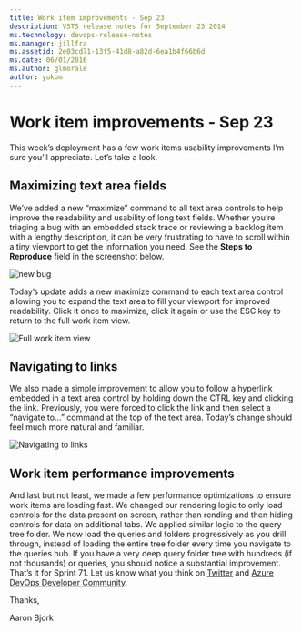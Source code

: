 ```yaml
---
title: Work item improvements - Sep 23
description: VSTS release notes for September 23 2014
ms.technology: devops-release-notes
ms.manager: jillfra
ms.assetid: 2e03cd71-13f5-41d8-a82d-6ea1b4f66b6d
ms.date: 06/01/2016
ms.author: glmorale
author: yukom
---
```


# Work item improvements - Sep 23

This week’s deployment has a few work items usability improvements I’m sure you’ll appreciate. Let’s take a look.

## Maximizing text area fields

We’ve added a new “maximize” command to all text area controls to help improve the readability and usability of long text fields. Whether you’re triaging a bug with an embedded stack trace or reviewing a backlog item with a lengthy description, it can be very frustrating to have to scroll within a tiny viewport to get the information you need. See the **Steps to Reproduce** field in the screenshot below.

![new bug](media/9_23_01.png)

Today’s update adds a new maximize command to each text area control allowing you to expand the text area to fill your viewport for improved readability. Click it once to maximize, click it again or use the ESC key to return to the full work item view.

![Full work item view](media/9_23_02.png)

## Navigating to links

We also made a simple improvement to allow you to follow a hyperlink embedded in a text area control by holding down the CTRL key and clicking the link. Previously, you were forced to click the link and then select a “navigate to…” command at the top of the text area. Today’s change should feel much more natural and familiar.

![Navigating to links](media/9_23_03.png)

## Work item performance improvements

And last but not least, we made a few performance optimizations to ensure work items are loading fast. We changed our rendering logic to only load controls for the data present on screen, rather than rending and then hiding controls for data on additional tabs. We applied similar logic to the query tree folder. We now load the queries and folders progressively as you drill through, instead of loading the entire tree folder every time you navigate to the queries hub. If you have a very deep query folder tree with hundreds (if not thousands) or queries, you should notice a substantial improvement. That’s it for Sprint 71. Let us know what you think on [Twitter](https://twitter.com/VisualStudio) and [Azure DevOps Developer Community](https://developercommunity.visualstudio.com/spaces/21/index.html).

Thanks,

Aaron Bjork
